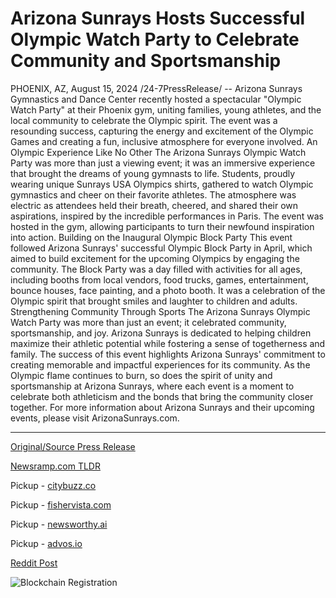 # Arizona Sunrays Hosts Successful Olympic Watch Party to Celebrate Community and Sportsmanship

PHOENIX, AZ, August 15, 2024 /24-7PressRelease/ -- Arizona Sunrays Gymnastics and Dance Center recently hosted a spectacular "Olympic Watch Party" at their Phoenix gym, uniting families, young athletes, and the local community to celebrate the Olympic spirit. The event was a resounding success, capturing the energy and excitement of the Olympic Games and creating a fun, inclusive atmosphere for everyone involved.  An Olympic Experience Like No Other The Arizona Sunrays Olympic Watch Party was more than just a viewing event; it was an immersive experience that brought the dreams of young gymnasts to life. Students, proudly wearing unique Sunrays USA Olympics shirts, gathered to watch Olympic gymnastics and cheer on their favorite athletes. The atmosphere was electric as attendees held their breath, cheered, and shared their own aspirations, inspired by the incredible performances in Paris. The event was hosted in the gym, allowing participants to turn their newfound inspiration into action.  Building on the Inaugural Olympic Block Party This event followed Arizona Sunrays' successful Olympic Block Party in April, which aimed to build excitement for the upcoming Olympics by engaging the community. The Block Party was a day filled with activities for all ages, including booths from local vendors, food trucks, games, entertainment, bounce houses, face painting, and a photo booth. It was a celebration of the Olympic spirit that brought smiles and laughter to children and adults.  Strengthening Community Through Sports The Arizona Sunrays Olympic Watch Party was more than just an event; it celebrated community, sportsmanship, and joy. Arizona Sunrays is dedicated to helping children maximize their athletic potential while fostering a sense of togetherness and family. The success of this event highlights Arizona Sunrays' commitment to creating memorable and impactful experiences for its community. As the Olympic flame continues to burn, so does the spirit of unity and sportsmanship at Arizona Sunrays, where each event is a moment to celebrate both athleticism and the bonds that bring the community closer together.  For more information about Arizona Sunrays and their upcoming events, please visit ArizonaSunrays.com. 

---

[Original/Source Press Release](https://www.24-7pressrelease.com/press-release/513457/arizona-sunrays-hosts-successful-olympic-watch-party-to-celebrate-community-and-sportsmanship)
                    

[Newsramp.com TLDR](https://newsramp.com/curated-news/arizona-sunrays-hosts-spectacular-olympic-watch-party/57f44acbf4c142e3dbf90a0202a7ac16) 


Pickup - [citybuzz.co](https://citybuzz.co/2024/08/15/arizona-sunrays-gymnastics-center-unites-community-with-olympic-watch-party)

Pickup - [fishervista.com](https://fishervista.com/en/arizona-sunrays-hosts-successful-olympic-watch-party-to-celebrate-community-and-sportsmanship/20245747)

Pickup - [newsworthy.ai](https://newsworthy.ai/curated/arizona-sunrays-gymnastics-center-unites-community-with-olympic-watch-party/20245747)

Pickup - [advos.io](https://advos.io/en/arizona-sunrays-hosts-successful-olympic-watch-party-to-celebrate-community-and-sportsmanship/20245747)
 



[Reddit Post](https://www.reddit.com/r/Business_NewsRamp/comments/1esoyiz/arizona_sunrays_hosts_spectacular_olympic_watch/) 



![Blockchain Registration](https://cdn.newsramp.app/24-7PressRelease/qrcode/248/15/limerPB3.webp)